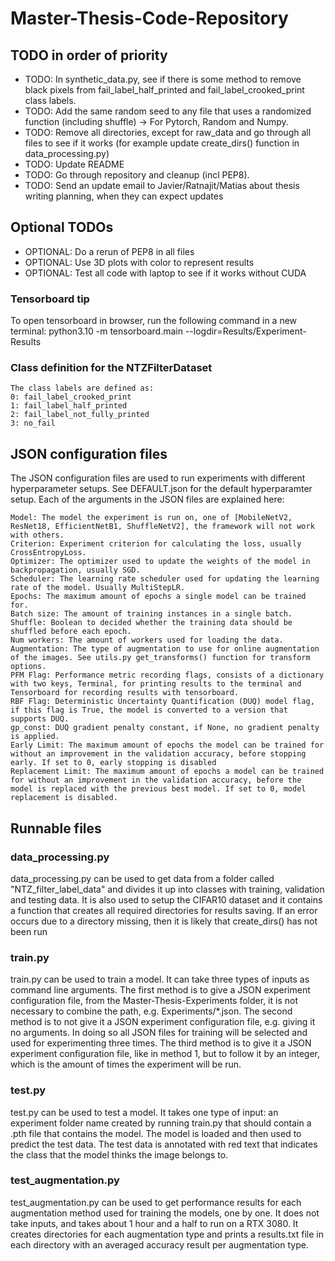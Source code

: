 # Master-Thesis-Code-Repository

## TODO in order of priority
* TODO: In synthetic_data.py, see if there is some method to remove black pixels from fail_label_half_printed and fail_label_crooked_print class labels. 
* TODO: Add the same random seed to any file that uses a randomized function (including shuffle) -> For Pytorch, Random and Numpy. 
* TODO: Remove all directories, except for raw_data and go through all files to see if it works (for example update create_dirs() function in data_processing.py)
* TODO: Update README  
* TODO: Go through repository and cleanup (incl PEP8).
* TODO: Send an update email to Javier/Ratnajit/Matias about thesis writing planning, when they can expect updates

## Optional TODOs
* OPTIONAL: Do a rerun of PEP8 in all files  
* OPTIONAL: Use 3D plots with color to represent results     
* OPTIONAL: Test all code with laptop to see if it works without CUDA  

### Tensorboard tip

To open tensorboard in browser, run the following command in a new terminal: python3.10 -m tensorboard.main --logdir=Results/Experiment-Results

### Class definition for the NTZFilterDataset

    The class labels are defined as:
    0: fail_label_crooked_print
    1: fail_label_half_printed
    2: fail_label_not_fully_printed
    3: no_fail

## JSON configuration files

The JSON configuration files are used to run experiments with different hyperparameter setups. See DEFAULT.json for the default hyperparamter setup. Each of the arguments in the JSON files are explained here:

    Model: The model the experiment is run on, one of [MobileNetV2, ResNet18, EfficientNetB1, ShuffleNetV2], the framework will not work with others.
    Criterion: Experiment criterion for calculating the loss, usually CrossEntropyLoss.
    Optimizer: The optimizer used to update the weights of the model in backpropagation, usually SGD.
    Scheduler: The learning rate scheduler used for updating the learning rate of the model. Usually MultiStepLR.
    Epochs: The maximum amount of epochs a single model can be trained for.
    Batch size: The amount of training instances in a single batch.
    Shuffle: Boolean to decided whether the training data should be shuffled before each epoch.
    Num workers: The amount of workers used for loading the data.
    Augmentation: The type of augmentation to use for online augmentation of the images. See utils.py get_transforms() function for transform options.
    PFM Flag: Performance metric recording flags, consists of a dictionary with two keys, Terminal, for printing results to the terminal and Tensorboard for recording results with tensorboard.
    RBF Flag: Deterministic Uncertainty Quantification (DUQ) model flag, if this flag is True, the model is converted to a version that supports DUQ.
    gp_const: DUQ gradient penalty constant, if None, no gradient penalty is applied.
    Early Limit: The maximum amount of epochs the model can be trained for without an improvement in the validation accuracy, before stopping early. If set to 0, early stopping is disabled
    Replacement Limit: The maximum amount of epochs a model can be trained for without an improvement in the validation accuracy, before the model is replaced with the previous best model. If set to 0, model replacement is disabled.

## Runnable files

### data_processing.py

data_processing.py can be used to get data from a folder called "NTZ_filter_label_data" and divides it up into classes with training, validation and testing data. It is also used to setup the CIFAR10 dataset and it contains a function that creates all required directories for results saving. If an error occurs due to a directory missing, then it is likely that create_dirs() has not been run

### train.py

train.py can be used to train a model. It can take three types of inputs as command line arguments. The first method is to give a JSON experiment configuration file, from the Master-Thesis-Experiments folder, it is not necessary to combine the path, e.g. Experiments/*.json. The second method is to not give it a JSON experiment configuration file, e.g. giving it no arguments. In doing so all JSON files for training will be selected and used for experimenting three times. The third method is to give it a JSON experiment configuration file, like in method 1, but to follow it by an integer, which is the amount of times the experiment will be run.

### test.py

test.py can be used to test a model. It takes one type of input: an experiment folder name created by running train.py that should contain a .pth file that contains the model. The model is loaded and then used to predict the test data. The test data is annotated with red text that indicates the class that the model thinks the image belongs to.

### test_augmentation.py

test_augmentation.py can be used to get performance results for each augmentation method used for training the models, one by one. It does not take inputs, and takes about 1 hour and a half to run on a RTX 3080. It creates directories for each augmentation type and prints a results.txt file in each directory with an averaged accuracy result per augmentation type.